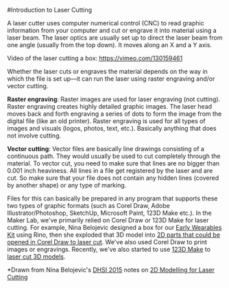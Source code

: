 #Introduction to Laser Cutting

A laser cutter uses computer numerical control (CNC) to read graphic information from your computer and cut or engrave it into material using a laser beam. The laser optics are usually set up to direct the laser beam from one angle (usually from the top down). It moves along an X and a Y axis.

Video of the laser cutting a box: https://vimeo.com/130159461

Whether the laser cuts or engraves the material depends on the way in which the file is set up—it can run the laser using raster engraving and/or vector cutting.

**Raster engraving**: Raster images are used for laser engraving (not cutting). Raster engraving creates highly detailed graphic images. The laser head moves back and forth engraving a series of dots to form the image from the digital file (like an old printer). Raster engraving is used for all types of images and visuals (logos, photos, text, etc.). Basically anything that does not involve cutting.

**Vector cutting**: Vector files are basically line drawings consisting of a continuous path. They would usually be used to cut completely through the material. To vector cut, you need to make sure that lines are no bigger than 0.001 inch heaviness. All lines in a file get registered by the laser and are cut. So make sure that your file does not contain any hidden lines (covered by another shape) or any type of marking.

Files for this can basically be prepared in any program that supports these two types of graphic formats (such as Corel Draw, Adobe Illustrator/Photoshop, SketchUp, Microsoft Paint, 123D Make etc.). In the Maker Lab, we've primarily relied on Corel Draw or 123D Make for laser cutting. For example, Nina Belojevic designed a box for our [Early Wearables Kit](http://maker.uvic.ca/casing/) using Rino, then she exploded that 3D model into [2D parts that could be opened in Corel Draw to laser cut](https://github.com/uvicmakerlab/earlyWearablesKit/tree/master/box). We've also used Corel Draw to print images or engravings. Recently, we've also started to use [123D Make](123dmake.md) to [laser cut 3D models](http://maker.uvic.ca/receiver/). 

*Drawn from Nina Belojevic's [DHSI 2015](https://github.com/uvicmakerlab/dhsi2015) notes on [2D Modelling for Laser Cutting](https://github.com/uvicmakerlab/dhsi2015/blob/master/2dModelling.md)
